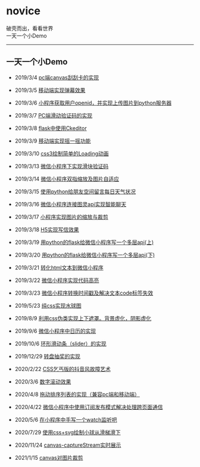 # novice
破壳而出，看看世界  
一天一个小Demo

---
## 一天一个小Demo
- 2019/3/4 [pc端canvas刮刮卡的实现](http://110.40.128.148/static/guaguaka.html)
- 2019/3/5 [移动端实现弹幕效果](http://110.40.128.148/static/danmu.html)
- 2019/3/6 [小程序获取用户openid，并实现上传图片到python服务器](https://blog.csdn.net/qq_41107410/article/details/88266899)
- 2019/3/7 [PC端滑动验证码的实现](http://110.40.128.148/static/verification.html)
- 2019/3/8 [flask中使用Ckeditor](https://blogai.cn/ckdemo)
- 2019/3/9 [移动端实现摇一摇功能](http://110.40.128.148/static/shake.html)
- 2019/3/10 [css3绘制简单的Loading动画](http://110.40.128.148/static/pin.html)
- 2019/3/13 [微信小程序下实现滑块验证码](https://blog.csdn.net/qq_41107410/article/details/88562426)
- 2019/3/14 [微信小程序双指缩放及图片自适应](https://blog.csdn.net/qq_41107410/article/details/88602313)
- 2019/3/15 [使用python给朋友空间留言每日天气状况](https://blog.csdn.net/qq_41107410/article/details/79889100)
- 2019/3/16 [微信小程序连接图灵api实现智能聊天](https://blog.csdn.net/qq_41107410/article/details/82926039)
- 2019/3/17 [小程序实现图片的缩放与裁剪](https://blog.csdn.net/qq_41107410/article/details/88610245)
- 2019/3/18 [H5实现写信效果](http://110.40.128.148/static/oneforone.html)
- 2019/3/19 [用python的flask给微信小程序写一个多层api(上)](https://blog.csdn.net/qq_41107410/article/details/88881868)
- 2019/3/20 [用python的flask给微信小程序写一个多层api(下)](https://blog.csdn.net/qq_41107410/article/details/88888279)
- 2019/3/21 [转化html文本到微信小程序](https://mp.csdn.net/mdeditor/89038259#)
- 2019/3/22 [微信小程序实现代码高亮](https://mp.csdn.net/mdeditor/89042212#)
- 2019/3/23 [微信小程序转换时间戳及解决文本code标签失效](https://blog.csdn.net/qq_41107410/article/details/89061547)


- 2019/5/23 [纯css实现水球图](http://110.40.128.148/static/water_box.html)
- 2019/8/9 [利用css伪类实现上下遮罩。背景虚化，阴影虚化](http://110.40.128.148/static/filter.html)
- 2019/9/6 [微信小程序中日历的实现](https://blog.csdn.net/qq_41107410/article/details/100567078)
- 2019/10/6 [环形滑动条（slider）的实现](http://110.40.128.148/static/slider.html)
- 2019/12/29 [转盘抽奖的实现](http://110.40.128.148/static/rotate.html)
- 2020/2/22 [CSS乞丐版的抖音风故障艺术](http://110.40.128.148/static/glicth.html)
- 2020/3/6 [数字滚动效果](http://110.40.128.148/static/scroll.html)
- 2020/4/8 [拖动排序列表的实现（兼容pc端和移动端）](http://110.40.128.148/static/drag.html)
- 2020/4/22 [微信小程序中使用订阅发布模式解决处理跨页面通信](https://blog.csdn.net/qq_41107410/article/details/105690601)
- 2020/5/6 [在小程序中手写一个watch监听吧](https://blog.csdn.net/qq_41107410/article/details/105946487)
- 2020/7/29 [使用css+svg绘制小球从滑梯滑下](http://110.40.128.148/static/bezier_ball.html)
- 2020/11/24 [canvas-captureStream实时展示 ](http://110.40.128.148/static/stream.html)
- 2021/1/15 [canvas对图片裁剪 ](http://110.40.128.148/static/clip.html)



